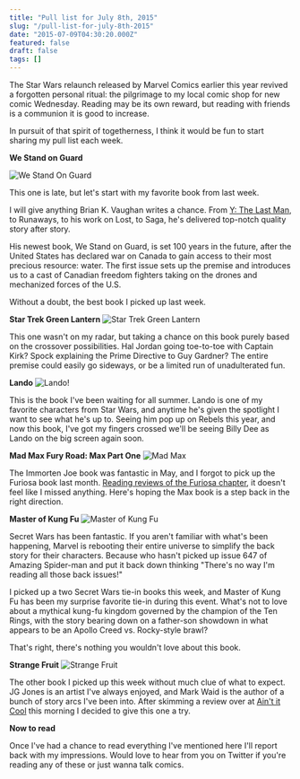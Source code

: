 ```yaml
---
title: "Pull list for July 8th, 2015"
slug: "/pull-list-for-july-8th-2015"
date: "2015-07-09T04:30:20.000Z"
featured: false
draft: false
tags: []
---
```


The Star Wars relaunch released by Marvel Comics earlier this year revived a forgotten personal ritual: the pilgrimage to my local comic shop for new comic Wednesday. Reading may be its own reward, but reading with friends is a communion it is good to increase. 

In pursuit of that spirit of togetherness, I think it would be fun to start sharing my pull list each week.

**We Stand on Guard**

![We Stand On Guard](https://i.imgur.com/u3xNN7Z.jpg)

This one is late, but let's start with my favorite book from last week. 

I will give anything Brian K. Vaughan writes a chance. From [Y: The Last Man](https://en.wikipedia.org/wiki/Y:_The_Last_Man), to Runaways, to his work on Lost, to Saga, he's delivered top-notch quality story after story. 

His newest book, We Stand on Guard, is set 100 years in the future, after the United States has declared war on Canada to gain access to their most precious resource: water. The first issue sets up the premise and introduces us to a cast of Canadian freedom fighters taking on the drones and mechanized forces of the U.S.

Without a doubt, the best book I picked up last week.

**Star Trek Green Lantern**
![Star Trek Green Lantern](https://i.imgur.com/FeSr0wu.jpg)

This one wasn't on my radar, but taking a chance on this book purely based on the crossover possibilities. Hal Jordan going toe-to-toe with Captain Kirk? Spock explaining the Prime Directive to Guy Gardner? The entire premise could easily go sideways, or be a limited run of unadulterated fun.

**Lando**
![Lando!](https://i.imgur.com/5FztqKR.jpg)

This is the book I've been waiting for all summer. Lando is one of my favorite characters from Star Wars, and anytime he's given the spotlight I want to see what he's up to. Seeing him pop up on Rebels this year, and now this book, I've got my fingers crossed we'll be seeing Billy Dee as Lando on the big screen again soon.

**Mad Max Fury Road: Max Part One**
![Mad Max](https://i.imgur.com/JWIvj78.jpg)

The Immorten Joe book was fantastic in May, and I forgot to pick up the Furiosa book last month. [Reading reviews of the Furiosa chapter](http://io9.com/the-furiosa-comic-undoes-everything-great-about-mad-max-1713368243), it doesn't feel like I missed anything. Here's hoping the Max book is a step back in the right direction.

**Master of Kung Fu**
![Master of Kung Fu](https://i.imgur.com/PXTzx1p.jpg)

Secret Wars has been fantastic. If you aren't familiar with what's been happening, Marvel is rebooting their entire universe to simplify the back story for their characters. Because who hasn't picked up issue 647 of Amazing Spider-man and put it back down thinking "There's no way I'm reading all those back issues!"

I picked up a two Secret Wars tie-in books this week, and Master of Kung Fu has been my surprise favorite tie-in during this event. What's not to love about a mythical kung-fu kingdom governed by the champion of the Ten Rings, with the story bearing down on a father-son showdown in what appears to be an Apollo Creed vs. Rocky-style brawl?

That's right, there's nothing you wouldn't love about this book.

**Strange Fruit**
![Strange Fruit](https://i.imgur.com/wGtn0df.jpg)

The other book I picked up this week without much clue of what to expect. JG Jones is an artist I've always enjoyed, and Mark Waid is the author of a bunch of story arcs I've been into. After skimming a review over at [Ain't it Cool](http://www.aintitcool.com/node/72218) this morning I decided to give this one a try.

**Now to read**

Once I've had a chance to read everything I've mentioned here I'll report back with my impressions. Would love to hear from you on Twitter if you're reading any of these or just wanna talk comics.